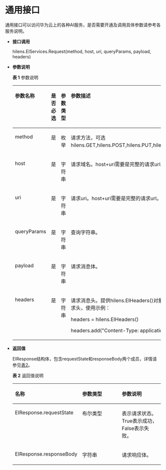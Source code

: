 # 通用接口<a name="hilens_05_0057"></a>

通用接口可以访问华为云上的各种AI服务，是否需要开通及调用具体参数请参考各服务说明。

-   **接口调用**

    hilens.EIServices.Request\(method, host, uri, queryParams, payload, headers\)

-   **参数说明**

    **表 1**  参数说明

    <a name="t86d312613a314339ab359dcdf5e3e45d"></a>
    <table><thead align="left"><tr id="r95ed57ca22164c86b12f457a7090f6ee"><th class="cellrowborder" valign="top" width="16.61%" id="mcps1.2.5.1.1"><p id="af681bbfadaef4cd080879ce5bb3d1e1d"><a name="af681bbfadaef4cd080879ce5bb3d1e1d"></a><a name="af681bbfadaef4cd080879ce5bb3d1e1d"></a><strong id="a9b6cedf633464139ab3f4de04b84269f"><a name="a9b6cedf633464139ab3f4de04b84269f"></a><a name="a9b6cedf633464139ab3f4de04b84269f"></a>参数名称</strong></p>
    </th>
    <th class="cellrowborder" valign="top" width="6.47%" id="mcps1.2.5.1.2"><p id="p9169181653310"><a name="p9169181653310"></a><a name="p9169181653310"></a><strong id="b34511598332"><a name="b34511598332"></a><a name="b34511598332"></a>是否必选</strong></p>
    </th>
    <th class="cellrowborder" valign="top" width="11.959999999999999%" id="mcps1.2.5.1.3"><p id="p166256156336"><a name="p166256156336"></a><a name="p166256156336"></a><strong id="b3997165410331"><a name="b3997165410331"></a><a name="b3997165410331"></a>参数类型</strong></p>
    </th>
    <th class="cellrowborder" valign="top" width="64.96%" id="mcps1.2.5.1.4"><p id="a32c48e1c233d4b86be827157f55594d3"><a name="a32c48e1c233d4b86be827157f55594d3"></a><a name="a32c48e1c233d4b86be827157f55594d3"></a><strong id="a9d7c91bdce66471d958fdc8447770548"><a name="a9d7c91bdce66471d958fdc8447770548"></a><a name="a9d7c91bdce66471d958fdc8447770548"></a>参数描述</strong></p>
    </th>
    </tr>
    </thead>
    <tbody><tr id="row19276305103754"><td class="cellrowborder" valign="top" width="16.61%" headers="mcps1.2.5.1.1 "><p id="p9802017428"><a name="p9802017428"></a><a name="p9802017428"></a>method</p>
    </td>
    <td class="cellrowborder" valign="top" width="6.47%" headers="mcps1.2.5.1.2 "><p id="p6169191614337"><a name="p6169191614337"></a><a name="p6169191614337"></a>是</p>
    </td>
    <td class="cellrowborder" valign="top" width="11.959999999999999%" headers="mcps1.2.5.1.3 "><p id="p146251515173310"><a name="p146251515173310"></a><a name="p146251515173310"></a>枚举</p>
    </td>
    <td class="cellrowborder" valign="top" width="64.96%" headers="mcps1.2.5.1.4 "><p id="p315892015443"><a name="p315892015443"></a><a name="p315892015443"></a>请求方法，可选hilens.GET,hilens.POST,hilens.PUT,hilens.DELETE。</p>
    </td>
    </tr>
    <tr id="row13920133151018"><td class="cellrowborder" valign="top" width="16.61%" headers="mcps1.2.5.1.1 "><p id="p735310482327"><a name="p735310482327"></a><a name="p735310482327"></a>host</p>
    </td>
    <td class="cellrowborder" valign="top" width="6.47%" headers="mcps1.2.5.1.2 "><p id="p1716981643318"><a name="p1716981643318"></a><a name="p1716981643318"></a>是</p>
    </td>
    <td class="cellrowborder" valign="top" width="11.959999999999999%" headers="mcps1.2.5.1.3 "><p id="p362513158339"><a name="p362513158339"></a><a name="p362513158339"></a>字符串</p>
    </td>
    <td class="cellrowborder" valign="top" width="64.96%" headers="mcps1.2.5.1.4 "><p id="p1082932344510"><a name="p1082932344510"></a><a name="p1082932344510"></a>请求域名。host+uri需要是完整的请求url。</p>
    </td>
    </tr>
    <tr id="row392016311101"><td class="cellrowborder" valign="top" width="16.61%" headers="mcps1.2.5.1.1 "><p id="p1535312484323"><a name="p1535312484323"></a><a name="p1535312484323"></a>uri</p>
    </td>
    <td class="cellrowborder" valign="top" width="6.47%" headers="mcps1.2.5.1.2 "><p id="p116911613314"><a name="p116911613314"></a><a name="p116911613314"></a>是</p>
    </td>
    <td class="cellrowborder" valign="top" width="11.959999999999999%" headers="mcps1.2.5.1.3 "><p id="p0625315183313"><a name="p0625315183313"></a><a name="p0625315183313"></a>字符串</p>
    </td>
    <td class="cellrowborder" valign="top" width="64.96%" headers="mcps1.2.5.1.4 "><p id="p98961304456"><a name="p98961304456"></a><a name="p98961304456"></a>请求uri。host+uri需要是完整的请求url。</p>
    </td>
    </tr>
    <tr id="row17662102223918"><td class="cellrowborder" valign="top" width="16.61%" headers="mcps1.2.5.1.1 "><p id="p175271616114211"><a name="p175271616114211"></a><a name="p175271616114211"></a>queryParams</p>
    </td>
    <td class="cellrowborder" valign="top" width="6.47%" headers="mcps1.2.5.1.2 "><p id="p206621225397"><a name="p206621225397"></a><a name="p206621225397"></a>是</p>
    </td>
    <td class="cellrowborder" valign="top" width="11.959999999999999%" headers="mcps1.2.5.1.3 "><p id="p1166212220391"><a name="p1166212220391"></a><a name="p1166212220391"></a>字符串</p>
    </td>
    <td class="cellrowborder" valign="top" width="64.96%" headers="mcps1.2.5.1.4 "><p id="p3223193794516"><a name="p3223193794516"></a><a name="p3223193794516"></a>查询字符串。</p>
    </td>
    </tr>
    <tr id="row1664012418422"><td class="cellrowborder" valign="top" width="16.61%" headers="mcps1.2.5.1.1 "><p id="p564162444211"><a name="p564162444211"></a><a name="p564162444211"></a>payload</p>
    </td>
    <td class="cellrowborder" valign="top" width="6.47%" headers="mcps1.2.5.1.2 "><p id="p3641132494211"><a name="p3641132494211"></a><a name="p3641132494211"></a>是</p>
    </td>
    <td class="cellrowborder" valign="top" width="11.959999999999999%" headers="mcps1.2.5.1.3 "><p id="p5641102444217"><a name="p5641102444217"></a><a name="p5641102444217"></a>字符串</p>
    </td>
    <td class="cellrowborder" valign="top" width="64.96%" headers="mcps1.2.5.1.4 "><p id="p6822207184617"><a name="p6822207184617"></a><a name="p6822207184617"></a>请求消息体。</p>
    </td>
    </tr>
    <tr id="row8872133294218"><td class="cellrowborder" valign="top" width="16.61%" headers="mcps1.2.5.1.1 "><p id="p18734327426"><a name="p18734327426"></a><a name="p18734327426"></a>headers</p>
    </td>
    <td class="cellrowborder" valign="top" width="6.47%" headers="mcps1.2.5.1.2 "><p id="p587333210425"><a name="p587333210425"></a><a name="p587333210425"></a>是</p>
    </td>
    <td class="cellrowborder" valign="top" width="11.959999999999999%" headers="mcps1.2.5.1.3 "><p id="p4733344164718"><a name="p4733344164718"></a><a name="p4733344164718"></a>字符串</p>
    </td>
    <td class="cellrowborder" valign="top" width="64.96%" headers="mcps1.2.5.1.4 "><p id="p11415312174612"><a name="p11415312174612"></a><a name="p11415312174612"></a>请求消息头。提供hilens.EIHeaders()对象方便添加请求头，使用示例：</p>
    <p id="p1340052315174"><a name="p1340052315174"></a><a name="p1340052315174"></a>headers = hilens.EIHeaders()</p>
    <p id="p91561915201611"><a name="p91561915201611"></a><a name="p91561915201611"></a>headers.add("Content-Type: application/json")</p>
    </td>
    </tr>
    </tbody>
    </table>

-   **返回值**

    EIResponse结构体，包含requestState和responseBody两个成员，详情请参见[表2](#table1440474642017)。

    **表 2**  返回值说明

    <a name="table1440474642017"></a>
    <table><thead align="left"><tr id="row204047466200"><th class="cellrowborder" valign="top" width="33.33333333333333%" id="mcps1.2.4.1.1"><p id="p9403154622011"><a name="p9403154622011"></a><a name="p9403154622011"></a>名称</p>
    </th>
    <th class="cellrowborder" valign="top" width="33.33333333333333%" id="mcps1.2.4.1.2"><p id="p7403646102014"><a name="p7403646102014"></a><a name="p7403646102014"></a>参数类型</p>
    </th>
    <th class="cellrowborder" valign="top" width="33.33333333333333%" id="mcps1.2.4.1.3"><p id="p34032467206"><a name="p34032467206"></a><a name="p34032467206"></a>参数说明</p>
    </th>
    </tr>
    </thead>
    <tbody><tr id="row3404134616206"><td class="cellrowborder" valign="top" width="33.33333333333333%" headers="mcps1.2.4.1.1 "><p id="p1740464612208"><a name="p1740464612208"></a><a name="p1740464612208"></a>EIResponse.requestState</p>
    </td>
    <td class="cellrowborder" valign="top" width="33.33333333333333%" headers="mcps1.2.4.1.2 "><p id="p1140474610205"><a name="p1140474610205"></a><a name="p1140474610205"></a>布尔类型</p>
    </td>
    <td class="cellrowborder" valign="top" width="33.33333333333333%" headers="mcps1.2.4.1.3 "><p id="p24041466201"><a name="p24041466201"></a><a name="p24041466201"></a>表示请求状态。True表示成功，False表示失败。</p>
    </td>
    </tr>
    <tr id="row1721288132316"><td class="cellrowborder" valign="top" width="33.33333333333333%" headers="mcps1.2.4.1.1 "><p id="p132131287239"><a name="p132131287239"></a><a name="p132131287239"></a>EIResponse.responseBody</p>
    </td>
    <td class="cellrowborder" valign="top" width="33.33333333333333%" headers="mcps1.2.4.1.2 "><p id="p621315882310"><a name="p621315882310"></a><a name="p621315882310"></a>字符串</p>
    </td>
    <td class="cellrowborder" valign="top" width="33.33333333333333%" headers="mcps1.2.4.1.3 "><p id="p12136813238"><a name="p12136813238"></a><a name="p12136813238"></a>请求响应体。</p>
    </td>
    </tr>
    </tbody>
    </table>


